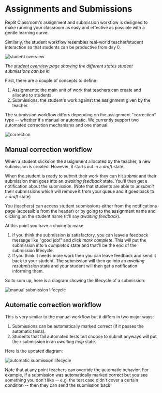 # Assignments and Submissions

Replit Classroom's assignment and submission workflow is
designed to make running your classroom as easy and effective as possible
with a gentle learning curve.

Similarly, the student workflow resembles
real-world teacher/student interaction so that students can be productive
from day 0.

![student overview](https://i.imgur.com/5N4gMNj.jpg)

_The [student overview](https://replit.com/site/blog/classroomoverview) page
showing the different states student submissions can be in_

First, there are a couple of concepts to define:

1. Assignments: the main unit of work that teachers can create and allocate to
students.
2. Submissions: the student's work against the assignment given by the teacher.

The submission workflow differs depending on the assignment "correction" type --
whether it's manual or automatic. We currently support two automated correction
mechanisms and one manual.

![correction](https://replit-docs-images.bardia.repl.co/images/media/autograding/correction.png)

## Manual correction workflow

When a student clicks on the assignment allocated by the teacher, a new
submission is created. However, it starts out in a _draft_ state.

When the student is ready to submit their work they can hit _submit_ and their
submission then goes into an _awaiting feedback_ state. You'll then get a
notification about the submission. (Note that students are able to _unsubmit_
their submissions which will remove it from your queue and it goes back to a
_draft_ state)

You (teachers) can access student submissions either from the notifications page (accessible
from the header) or by going to the assignment name and clicking on the student
name (it'll say _awaiting feedback_).

At this point you have a choice to make:

1. If you think the submission is satisfactory, you can leave a feedback message like "good job!" and click _mark
complete_. This will put the submission into a _completed_ state and that'll be
the end of the submission lifecycle.
2. If you think it needs more work then you can leave feedback and send it back
to your student. The submission will then go into an _awaiting resubmission_
state and your student will then get a notification informing them.

So to sum up, here is a diagram showing the lifecycle of a submission:

![manual submission
 lifecycle](https://replit-docs-images.bardia.repl.co/images/media/assignment-submission/manual_submission_lifecycle.png)

## Automatic correction workflow

This is very similar to the manual workflow but it differs in two major ways:

1. Submissions can be automatically marked correct (if it passes the automatic tests).
2. Students that fail automated tests but choose to submit anyways will put
their submission in an _awaiting help_ state.

Here is the updated diagram:

![automatic submission
 lifecycle](https://replit-docs-images.bardia.repl.co/images/media/assignment-submission/automatic_submission_lifecycle.png)

Note that at any point teachers can override the automatic behavior. For
example, if a submission was automatically marked correct but you see something you
don't like -- e.g. the test case didn't cover a certain condition -- then they can
send the submission back.
